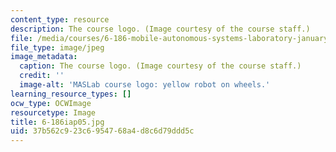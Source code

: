 ```yaml
---
content_type: resource
description: The course logo. (Image courtesy of the course staff.)
file: /media/courses/6-186-mobile-autonomous-systems-laboratory-january-iap-2005/37b562c923c6954768a4d8c6d79ddd5c_6-186iap05.jpg
file_type: image/jpeg
image_metadata:
  caption: The course logo. (Image courtesy of the course staff.)
  credit: ''
  image-alt: 'MASLab course logo: yellow robot on wheels.'
learning_resource_types: []
ocw_type: OCWImage
resourcetype: Image
title: 6-186iap05.jpg
uid: 37b562c9-23c6-9547-68a4-d8c6d79ddd5c
---
```

